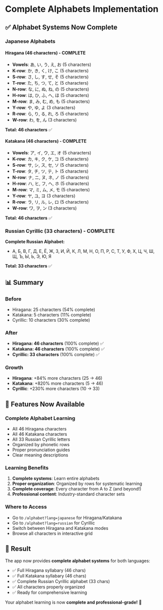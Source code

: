 # Complete Alphabets Implementation

## ✅ Alphabet Systems Now Complete

### Japanese Alphabets

#### Hiragana (46 characters) - COMPLETE
- **Vowels**: あ, い, う, え, お (5 characters)
- **K-row**: か, き, く, け, こ (5 characters)
- **S-row**: さ, し, す, せ, そ (5 characters)
- **T-row**: た, ち, つ, て, と (5 characters)
- **N-row**: な, に, ぬ, ね, の (5 characters)
- **H-row**: は, ひ, ふ, へ, ほ (5 characters)
- **M-row**: ま, み, む, め, も (5 characters)
- **Y-row**: や, ゆ, よ (3 characters)
- **R-row**: ら, り, る, れ, ろ (5 characters)
- **W-row**: わ, を, ん (3 characters)

**Total: 46 characters** ✅

#### Katakana (46 characters) - COMPLETE
- **Vowels**: ア, イ, ウ, エ, オ (5 characters)
- **K-row**: カ, キ, ク, ケ, コ (5 characters)
- **S-row**: サ, シ, ス, セ, ソ (5 characters)
- **T-row**: タ, チ, ツ, テ, ト (5 characters)
- **N-row**: ナ, ニ, ヌ, ネ, ノ (5 characters)
- **H-row**: ハ, ヒ, フ, ヘ, ホ (5 characters)
- **M-row**: マ, ミ, ム, メ, モ (5 characters)
- **Y-row**: ヤ, ユ, ヨ (3 characters)
- **R-row**: ラ, リ, ル, レ, ロ (5 characters)
- **W-row**: ワ, ヲ, ン (3 characters)

**Total: 46 characters** ✅

### Russian Cyrillic (33 characters) - COMPLETE

**Complete Russian Alphabet:**
- А, Б, В, Г, Д, Е, Ё, Ж, З, И, Й, К, Л, М, Н, О, П, Р, С, Т, У, Ф, Х, Ц, Ч, Ш, Щ, Ъ, Ы, Ь, Э, Ю, Я

**Total: 33 characters** ✅

## 📊 Summary

### Before
- Hiragana: 25 characters (54% complete)
- Katakana: 5 characters (11% complete)
- Cyrillic: 10 characters (30% complete)

### After
- **Hiragana: 46 characters** (100% complete) ✅
- **Katakana: 46 characters** (100% complete) ✅
- **Cyrillic: 33 characters** (100% complete) ✅

### Growth
- **Hiragana**: +84% more characters (25 → 46)
- **Katakana**: +820% more characters (5 → 46)
- **Cyrillic**: +230% more characters (10 → 33)

## 🎯 Features Now Available

### Complete Alphabet Learning
- All 46 Hiragana characters
- All 46 Katakana characters
- All 33 Russian Cyrillic letters
- Organized by phonetic rows
- Proper pronunciation guides
- Clear meaning descriptions

### Learning Benefits
1. **Complete systems**: Learn entire alphabets
2. **Proper organization**: Organized by rows for systematic learning
3. **Complete coverage**: Every character from A to Z (and beyond!)
4. **Professional content**: Industry-standard character sets

### Where to Access
- Go to `/alphabet?lang=japanese` for Hiragana/Katakana
- Go to `/alphabet?lang=russian` for Cyrillic
- Switch between Hiragana and Katakana modes
- Browse all characters in interactive grid

## 🎊 Result

The app now provides **complete alphabet systems** for both languages:
- ✅ Full Hiragana syllabary (46 chars)
- ✅ Full Katakana syllabary (46 chars)
- ✅ Complete Russian Cyrillic alphabet (33 chars)
- ✅ All characters properly organized
- ✅ Ready for comprehensive learning

Your alphabet learning is now **complete and professional-grade!** 🎉

